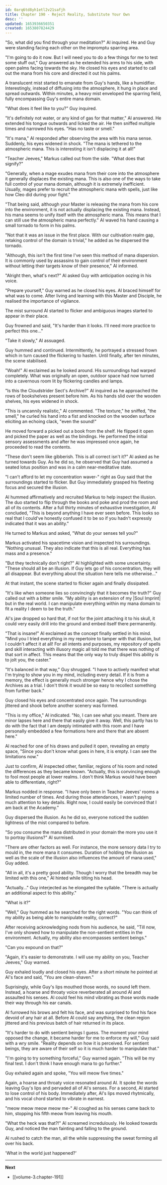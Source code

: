 ```yaml
---
id: 0arq6td8yh1etl2v21safjh
title: Chapter 190 - Reject Reality, Substitute Your Own
desc: ''
updated: 1653936650351
created: 1653807824429
---
```


"So, what did you find through your meditation?" Al inquired. He and Guy were standing facing each other on the impromptu sparring area.

"I'm going to do it now. But I will need you to do a few things for me to test some stuff out," Guy answered as he extended his arms to his side, with open palms facing towards the sky. He closed his eyes and started to call out the mana from his core and directed it out his palms.

A translucent mist started to emanate from Guy's hands, like a humidifier. Interestingly, instead of diffusing into the atmosphere, it hung in place and spread outwards. Within minutes, a heavy mist enveloped the sparring field, fully encompassing Guy's entire mana domain.

"What does it feel like to you?" Guy inquired.

"It's definitely not water, or any kind of gas for that matter," Al answered. He extended his tongue outwards and licked the air. He then sniffed multiple times and narrowed his eyes. "Has no taste or smell."

"It's mana," Al responded after observing the area with his mana sense. Suddenly, his eyes widened in shock. "The mana is tethered to the atmospheric mana. This is interesting it isn't displacing it at all!"

"Teacher Jeeves," Markus called out from the side. "What does that signify?"

"Generally, when a mage exudes mana from their core into the atmosphere it generally displaces the existing mana. This is also one of the ways to take full control of your mana domain, although it is extremely inefficient. Usually, mages prefer to recruit the atmospheric mana with spells, just like how Cleo did during your fight."

"That being said, although your Master is releasing the mana from his core into the environment, it is not actually displacing the existing mana. Instead, his mana seems to unify itself with the atmospheric mana. This means that I can still use the atmospheric mana perfectly." Al waved his hand causing a small tornado to form in his palms.

"Not that it was an issue in the first place. With our cultivation realm gap, retaking control of the domain is trivial," he added as he dispersed the tornado.

"Although, this isn't the first time I've seen this method of mana dispersion. It is commonly used by assassins to gain control of their environment without letting their targets know of their presence," Al informed.

"Alright then, what's next?" Al asked Guy with anticipation oozing in his voice.

"Prepare yourself," Guy warned as he closed his eyes. Al braced himself for what was to come. After living and learning with this Master and Disciple, he realised the importance of vigilance.

The mist surround Al started to flicker and ambiguous images started to appear in their place.

Guy frowned and said, "It's harder than it looks. I'll need more practice to perfect this one..."

"Take it slowly," Al assuaged.

Guy hummed and continued. Intermittently, he portrayed a stressed frown which in turn caused the flickering to hasten. Until finally, after ten minutes, the scene stabilised.

"Woah!" Al exclaimed as he looked around. His surroundings had warped completely. What was originally an open, outdoor space had now turned into a cavernous room lit by flickering candles and lamps.

"Is this the Cloudstrider Sect's Archive?" Al inquired as he approached the rows of bookshelves present before him. As his hands slid over the wooden shelves, his eyes widened in shock.

"This is uncannily realistic," Al commented. "The texture," he sniffed, "the smell," he curled his hand into a fist and knocked on the wooden surface eliciting an echoing clack, "even the sound!"

He moved forward a picked out a book from the shelf. He flipped it open and picked the paper as well as the bindings. He performed the initial sensory assessments and after he was impressed once again, he proceeded to read the contents.

"These don't seem like gibberish. This is all correct isn't it?" Al asked as he turned towards Guy. As he did so, he observed that Guy had assumed a seated lotus position and was in a calm near-meditative state.

"I can't afford to let my concentration waver-" right as Guy said that the surroundings started to flicker. But Guy immediately grasped his fleeting focus and secured the illusion.

Al hummed affirmatively and recruited Markus to help inspect the illusion. The duo started to flip through the books and poke and prod the room and all of its contents. After a full thirty minutes of exhaustive investigation, Al concluded, "This is beyond anything I have ever seen before. This looks so real that I could've honestly confused it to be so if you hadn't expressly indicated that it was an ability."

He turned to Markus and asked, "What do your senses tell you?"

Markus activated his spacetime vision and inspected his surroundings. "Nothing unusual. They also indicate that this is all real. Everything has mass and a presence."

"But they technically don't right?" Al highlighted with some uncertainty. "These should all be an illusion. If Guy lets go of his concentration, they will all disappear. But everything about the situation here tells me otherwise..."

At that instant, the scene started to flicker again and finally dissipated.

"It's like when someone lies so convincingly that it becomes the truth?" Guy called out with a bitter smile. "My ability is an extension of my |Soul Imprint| but in the real world. I can manipulate everything within my mana domain to fit a reality I deem to be the truth."

Al's jaw dropped so hard that, if not for the joint attaching it to his skull, it could very easily drill into the ground and embed itself there permanently.

"That is insane!" Al exclaimed as the concept finally settled in his mind. "Mind you I tried everything in my repertoire to tamper with that illusion, but I couldn't affect it at all! For all intents and purposes, my repository of spells and skill interacting with illusory magic all told me that there was nothing of that sort in affect. This means that the only way to truly dispel this ability is to jolt you, the caster."

"It's balanced in that way," Guy shrugged. "I have to actively manifest what I'm trying to show you in my mind, including every detail. If it is from a memory, the effect is generally much stronger hence why I chose the Archives as a trial. I don't think it would be so easy to recollect something from further back."

Guy closed his eyes and concentrated once again. The surroundings jittered and shook before another scenery was formed.

"This is my office," Al indicated. "No, I can see what you meant. There are minor lapses here and there that easily give it away. Well, this partly has to do with the fact that I am deeply intimated with this room and I have personally embedded a few formations here and there that are absent here."

Al reached for one of his draws and pulled it open, revealing an empty space, "Since you don't know what goes in here, it is empty. I can see the limitations now."

Just to confirm, Al inspected other, familiar, regions of his room and noted the differences as they became known. "Actually, this is convincing enough to fool most people at lower realms. I don't think Markus would have been able to differentiate, right?"

Markus nodded in response. "I have only been in Teacher Jeeves' rooms a limited number of times. And during those attendances, I wasn't paying much attention to key details. Right now, I could easily be convinced that I am back at the Academy."

Guy dispersed the illusion. As he did so, everyone noticed the sudden lightness of the mist compared to before.

"So you consume the mana distributed in your domain the more you use it to portray illusions?" Al surmised.

"There are other factors as well. For instance, the more sensory data I try to mould in, the more mana it consumes. Duration of holding the illusion as well as the scale of the illusion also influences the amount of mana used," Guy added.

"All in all, it's a pretty good ability. Though I worry that the breadth may be limited with this one," Al hinted while tilting his head.

"Actually..." Guy interjected as he elongated the syllable. "There is actually an additional aspect to this ability."

"What is it?"

"Well," Guy hummed as he searched for the right words. "You can think of my ability as being able to manipulate reality, correct?"

After receiving acknowledging nods from his audience, he said, "Till now, I've only showed how to manipulate the non-sentient entities in the environment. Actually, my ability also encompasses sentient beings."

"Can you expound on that?"

"Again, it's easier to demonstrate. I will use my ability on you, Teacher Jeeves," Guy warned.

Guy exhaled loudly and closed his eyes. After a short minute he pointed at Al's face and said, "You are clean-shaven."

Suprisingly, while Guy's lips mouthed those words, no sound left them. Instead, a hoarse and throaty voice reverberated all around Al and assaulted his senses. Al could feel his mind vibrating as those words made their way through his ear canals.

Al furrowed his brows and felt his face, and was surprised to find his face devoid of any hair at all. Before Al could say anything, the clean region jittered and his previous batch of hair returned in its place.

"It's harder to do with sentient beings I guess. The moment your mind opposed the change, it became harder for me to enforce my will," Guy said with a wry smile. "Reality depends on how it is perceived. For sentient beings, they are aware of their self so it is much harder to manipulate that."

"I'm going to try something forceful," Guy warned again. "This will be my final test. I don't think I have enough mana to go further."

Guy exhaled again and spoke, "You will meow five times."

Again, a hoarse and throaty voice resonated around Al. It spoke the words leaving Guy's lips and pervaded all of Al's senses. For a second, Al started to lose control of his body. Immediately after, Al's lips moved rhytmically, and his vocal chord started to vibrate in earnest.

"meow meow meow meow me-" Al coughed as his senses came back to him, stopping his fifth meow from leaving his mouth.

"What the heck was that?!" Al screamed incredulously. He looked towards Guy, and noticed the man fainting and falling to the ground.

Al rushed to catch the man, all the while suppressing the sweat forming all over his back.

'What in the world just happened?'

____

**Next**
* [[volume-3.chapter-191]]